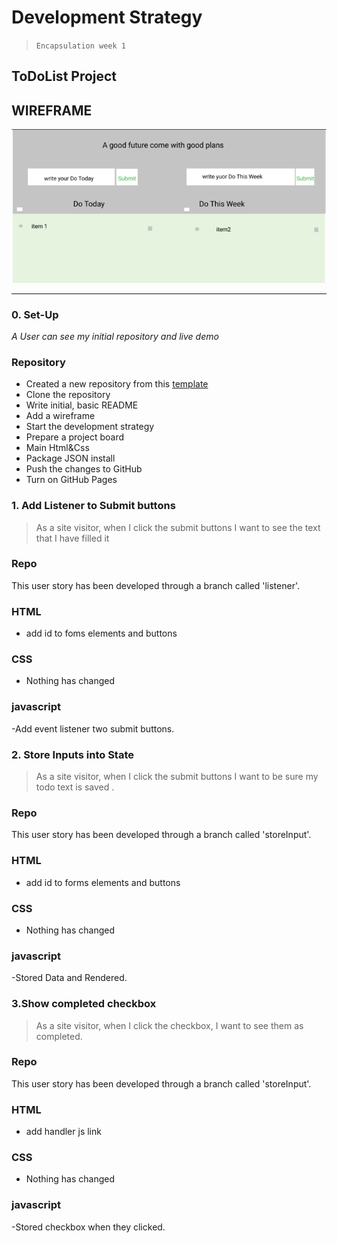 # Development Strategy

> `Encapsulation week 1`

## ToDoList Project

## WIREFRAME

![wireframe](./todo.png)

---

### 0. Set-Up

_A User can see my initial repository and live demo_

### Repository

- Created a new repository from this [template](https://github.com/HackYourFutureBelgium/encapsulation-week-1-starter)
- Clone the repository
- Write initial, basic README
- Add a wireframe
- Start the development strategy
- Prepare a project board
- Main Html&Css
- Package JSON install
- Push the changes to GitHub
- Turn on GitHub Pages

### 1. Add Listener to Submit buttons

> As a site visitor, when I click the submit buttons I want to see the text that I have filled it

### Repo

This user story has been developed through a branch called 'listener'.

### HTML

- add id to foms elements and buttons

### CSS

- Nothing has changed

### javascript

-Add event listener two submit buttons.

### 2. Store Inputs into State

> As a site visitor, when I click the submit buttons I want to be sure my todo text is saved .

### Repo

This user story has been developed through a branch called 'storeInput'.

### HTML

- add id to forms elements and buttons

### CSS

- Nothing has changed

### javascript

-Stored Data and Rendered.

### 3.Show completed checkbox

> As a site visitor, when I click the checkbox, I want to see them as completed.

### Repo

This user story has been developed through a branch called 'storeInput'.

### HTML

- add handler js link

### CSS

- Nothing has changed

### javascript

-Stored checkbox when they clicked.
